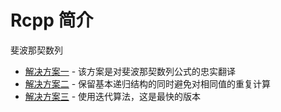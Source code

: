 # Rcpp 简介

斐波那契数列

- [解决方案一](fib-solution-1.R) - 该方案是对斐波那契数列公式的忠实翻译
- [解决方案二](fib-solution-2.R) - 保留基本递归结构的同时避免对相同值的重复计算
- [解决方案三](fib-solution-3.R) - 使用迭代算法，这是最快的版本